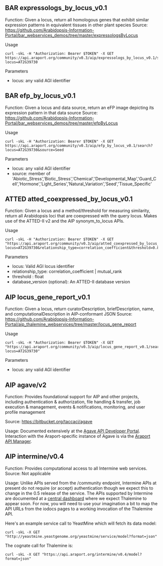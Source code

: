 ## BAR expressologs_by_locus_v0.1

Function: Given a locus, return all homologous genes that exhibit similar expression patterns in equivalent tissues in other plant species
Source: https://github.com/Arabidopsis-Information-Portal/bar_webservices_demos/tree/master/expressologsByLocus

Usage
```
curl -skL -H "Authorization: Bearer $TOKEN" -X GET https://api.araport.org/community/v0.3/aip/expressologs_by_locus_v0.1/search?locus=AT2G39730
```

Parameters
* locus: any valid AGI identifier

## BAR efp_by_locus_v0.1

Function: Given a locus and data source, return an eFP image depicting its expression pattern in that data source
Source: https://github.com/Arabidopsis-Information-Portal/bar_webservices_demos/tree/master/efpByLocus

Usage
```
curl -skL -H "Authorization: Bearer $TOKEN" -X GET https://api.araport.org/community/v0.3/aip/efp_by_locus_v0.1/search?locus=AT2G39730&source=Seed
```

Parameters
* locus: any valid AGI identifier
* source: member of 'Abiotic_Stress','Biotic_Stress','Chemical','Developmental_Map','Guard_Cell','Hormone','Light_Series','Natural_Variation','Seed','Tissue_Specific'

## ATTED atted_coexpressed_by_locus_v0.1

Function: Given a locus and a method/threshold for measuring similarity, return all Arabidopsis loci that are coexpressed with the query locus. Makes use of the ATTED-II v2 and the AIP synonym_to_locus APIs. 

 Usage
 ```
curl -skL -H "Authorization: Bearer $TOKEN" -X GET "https://api.araport.org/community/v0.3/aip/atted_coexpressed_by_locus_v0.1/search?locus=AT2G39730&relationship_type=correlation_coefficient&threshold=0.85"
```

Parameters
* locus: Valid AGI locus identifier
* relationship_type: correlation_coefficient | mutual_rank
* threshold : float
* database_version (optional): An ATTED-II database version

## AIP locus_gene_report_v0.1

Function: Given a locus, return curatorDescription, briefDescription, name, and computationalDescription in AIP-conformant JSON
Source: https://github.com/Arabidopsis-Information-Portal/aip_thalemine_webservices/tree/master/locus_gene_report

Usage
```
curl -skL -H "Authorization: Bearer $TOKEN" -X GET "https://api.araport.org/community/v0.3/aip/locus_gene_report_v0.1/search?locus=AT2G39730" 
```

Parameters
* locus: any valid AGI identifier

## AIP agave/v2

Function: Provides foundational support for AIP and other projects, including authentication & authorization, file handling & transfer, job execution & management, events & notifications, monitoring, and user profile management

Source: https://bitbucket.org/taccaci/agave

Usage: Documented extensively at the [Agave API Developer Portal](http://agaveapi.co/). Interaction with the Araport-specific instance of Agave is via the [Araport API Manager](https://api.araport.org/store/).

## AIP intermine/v0.4

Function: Provides computational access to all Intermine web services.
Source: Not applicable

Usage: Unlike APIs served from the /community endpoint, Intermine APIs at present do not require (or accept) authentication though we expect this to change in the 0.5 release of the service. The APIs supported by Intermine are documented at a [central dashboard](http://iodocs.labs.intermine.org/) where we expect Thalemine to appear soon. For now, you will need to use your imagination a bit to map the API URLs from the iodocs pages to a working invocation of the Thalemine API. 

Here's an example service call to YeastMine which will fetch its data model:
```
curl -skL -X GET "http://yeastmine.yeastgenome.org/yeastmine/service/model?format=json"
```

The cognate call for Thalemine is:
```
curl -skL -X GET "https://api.araport.org/intermine/v0.4/model?format=json"
```

